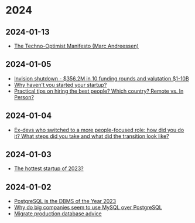 [//]: # (_/_docs)



<!----------------------------------------------------------------------------->

<!-- #region | .. .. -->

<!------------------------------------------------------------------------------



--------------------------------------------------------------------------------

<:>
{
  "%": "",
  ".": "!m.md",
  "#": "#"
}
//
</:>

------------------------------------------------------------------------------->

<!-- #endregion -->

<!----------------------------------------------------------------------------->



[//]: # (_/_deps)



<!----------------------------------------------------------------------------->

<!-- #region | .. .. -->

<!-- #region | .. .. -->

<!-- #region | .. .. -->

<!--
* // ..
-->

<!-- #endregion -->

<!-- #endregion -->

<!-- #endregion -->

<!----------------------------------------------------------------------------->



[//]: # (index)



<!----------------------------------------------------------------------------->

<!-- #region | .. ..2 2024 .. -->

# 2024

<!-- #endregion -->

<!-- #region | .. ..2 2024-01-02 .. -->

## 2024-01-13

* [The Techno-Optimist Manifesto (Marc Andreessen)](https://a16z.com/the-techno-optimist-manifesto/)

## 2024-01-05

* [Invision shutdown - $356.2M in 10 funding rounds and valutation $1-10B](https://old.reddit.com/r/startups/comments/18z4ok9/invision_shutdown_3562m_in_10_funding_rounds_and/)
* [Why haven't you started your startup?](https://old.reddit.com/r/startups/comments/18yw4vy/why_havent_you_started_your_startup/)
* [Practical tips on hiring the best people? Which country? Remote vs. In Person?](https://old.reddit.com/r/startups/comments/18ylz99/practical_tips_on_hiring_the_best_people_which/)

## 2024-01-04

* [Ex-devs who switched to a more people-focused role: how did you do it? What steps did you take and what did the transition look like?](https://old.reddit.com/r/ExperiencedDevs/comments/18yeanz/exdevs_who_switched_to_a_more_peoplefocused_role/)

## 2024-01-03

* [The hottest startup of 2023?](https://old.reddit.com/r/startups/comments/18s7nij/the_hottest_startup_of_2023/)

## 2024-01-02

* [PostgreSQL is the DBMS of the Year 2023](https://old.reddit.com/r/programming/comments/18wxjvm/postgresql_is_the_dbms_of_the_year_2023/)
* [Why do big companies seem to use MySQL over PostgreSQL](https://old.reddit.com/r/ExperiencedDevs/comments/18v8jxv/why_do_big_companies_seem_to_use_mysql_over/)
* [Migrate production database advice](https://old.reddit.com/r/devops/comments/18x66m1/migrate_production_database_advice/)

<!-- #endregion -->

<!-- #region | .. .. -->

<!-- #region | .. .. -->

<!-- #region | .. .. -->

<!--
* // ..
-->

<!-- #endregion -->

<!-- #endregion -->

<!-- #endregion -->

<!----------------------------------------------------------------------------->



[//]: # (more/_tmpl)



<!----------------------------------------------------------------------------->

<!-- #region | .. .. -->

<!-- #region | .. .. -->

<!-- #region | .. .. -->

<!--
* // ..
-->

<!-- #endregion -->

<!-- #endregion -->

<!-- #endregion -->

<!----------------------------------------------------------------------------->



